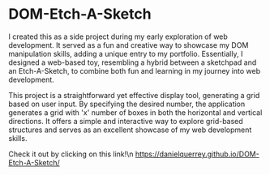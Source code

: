 # DOM-Etch-A-Sketch

I created this as a side project during my early exploration of web development. It served as a fun and creative way to showcase my DOM manipulation skills, adding a unique entry to my portfolio. Essentially, I designed a web-based toy, resembling a hybrid between a sketchpad and an Etch-A-Sketch, to combine both fun and learning in my journey into web development.

This project is a straightforward yet effective display tool, generating a grid based on user input. By specifying the desired number, the application generates a grid with 'x' number of boxes in both the horizontal and vertical directions. It offers a simple and interactive way to explore grid-based structures and serves as an excellent showcase of my web development skills.

Check it out by clicking on this link!\n
https://danielquerrey.github.io/DOM-Etch-A-Sketch/
